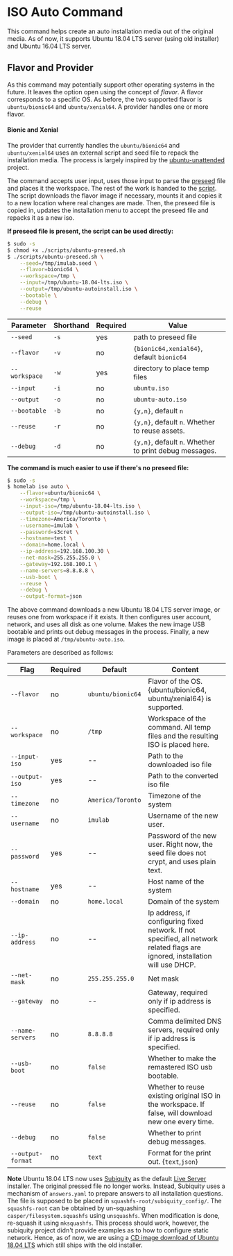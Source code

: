 # ISO Auto Command

This command helps create an auto installation media out of the original media. As of now, it supports
Ubuntu 18.04 LTS server (using old installer) and Ubuntu 16.04 LTS server.

## Flavor and Provider

As this command may potentially support other operating systems in the future. It leaves the option open using the 
concept of _flavor_. A flavor corresponds to a specific OS. As before, the two supported flavor is `ubuntu/bionic64` and
`ubuntu/xenial64`. A provider handles one or more flavor.

#### Bionic and Xenial

The provider that currently handles the `ubuntu/bionic64` and `ubuntu/xenial64`
uses an external script and seed file to repack the installation media. The process is largely inspired by the 
[ubuntu-unattended](https://github.com/netson/ubuntu-unattended) project.

The command accepts user input, uses those input to parse the [preseed](https://www.debian.org/releases/wheezy/example-preseed.txt) 
file and places it the workspace. The rest of the work is handed to the [script](https://github.com/imulab/homelab/blob/master/iso/auto/ubuntu/ubuntu-auto.sh). 
The script downloads the flavor image if necessary, mounts it and copies it to a new location where real changes are made. 
Then, the preseed file is copied in, updates the installation menu to accept the preseed file and repacks it as a new iso.

**If preseed file is present, the script can be used directly:**

```bash
$ sudo -s
$ chmod +x ./scripts/ubuntu-preseed.sh
$ ./scripts/ubuntu-preseed.sh \
    --seed=/tmp/imulab.seed \
    --flavor=bionic64 \
    --workspace=/tmp \
    --input=/tmp/ubuntu-18.04-lts.iso \
    --output=/tmp/ubuntu-autoinstall.iso \
    --bootable \
    --debug \
    --reuse
```

|Parameter|Shorthand|Required|Value|
|---|---|---|---|
|`--seed`|`-s`|yes|path to preseed file|
|`--flavor`|`-v`|no|`{bionic64,xenial64}`, default `bionic64`|
|`--workspace`|`-w`|yes|directory to place temp files|
|`--input`|`-i`|no|`ubuntu.iso`|
|`--output`|`-o`|no|`ubuntu-auto.iso`|
|`--bootable`|`-b`|no|`{y,n}`, default `n`|
|`--reuse`|`-r`|no|`{y,n}`, default `n`. Whether to reuse assets.|
|`--debug`|`-d`|no|`{y,n}`, default `n`. Whether to print debug messages.|

**The command is much easier to use if there's no preseed file:**

```bash
$ sudo -s
$ homelab iso auto \
    --flavor=ubuntu/bionic64 \
    --workspace=/tmp \
    --input-iso=/tmp/ubuntu-18.04-lts.iso \
    --output-iso=/tmp/ubuntu-autoinstall.iso \
    --timezone=America/Toronto \
    --username=imulab \
    --password=s3cret \
    --hostname=test \
    --domain=home.local \
    --ip-address=192.168.100.30 \
    --net-mask=255.255.255.0 \
    --gateway=192.168.100.1 \
    --name-servers=8.8.8.8 \
    --usb-boot \
    --reuse \
    --debug \
    --output-format=json
```

The above command downloads a new Ubuntu 18.04 LTS server image, or reuses one from workspace if it exists. It then configures
user account, network, and uses all disk as one volume. Makes the new image USB bootable and prints out debug messages in the
process. Finally, a new image is placed at `/tmp/ubuntu-auto.iso`.

Parameters are described as follows:

|Flag|Required|Default|Content|
|---|---|---|---|
|`--flavor`|no|`ubuntu/bionic64`|Flavor of the OS. {ubuntu/bionic64, ubuntu/xenial64} is supported.|
|`--workspace`|no|`/tmp`|Workspace of the command. All temp files and the resulting ISO is placed here.|
|`--input-iso`|yes|--|Path to the downloaded iso file|
|`--output-iso`|yes|--|Path to the converted iso file|
|`--timezone`|no|`America/Toronto`|Timezone of the system|
|`--username`|no|`imulab`|Username of the new user.|
|`--password`|yes|--|Password of the new user. Right now, the seed file does not crypt, and uses plain text.|
|`--hostname`|yes|--|Host name of the system|
|`--domain`|no|`home.local`|Domain of the system|
|`--ip-address`|no|--|Ip address, if configuring fixed network. If not specified, all network related flags are ignored, installation will use DHCP.|
|`--net-mask`|no|`255.255.255.0`|Net mask|
|`--gateway`|no|--|Gateway, required only if ip address is specified.|
|`--name-servers`|no|`8.8.8.8`|Comma delimited DNS servers, required only if ip address is specified.|
|`--usb-boot`|no|`false`|Whether to make the remastered ISO usb bootable.|
|`--reuse`|no|`false`|Whether to reuse existing original ISO in the workspace. If false, will download new one every time.|
|`--debug`|no|`false`|Whether to print debug messages.|
|`--output-format`|no|`text`|Format for the print out. {`text`,`json`}|

**Note** Ubuntu 18.04 LTS now uses [Subiquity](https://github.com/CanonicalLtd/subiquity) as the default 
[Live Server](http://releases.ubuntu.com/bionic/) installer. The original pressed file no longer works. Instead, Subiquity
uses a mechanism of `answers.yaml` to prepare answers to all installation questions. The file is supposed to be placed in
`squashfs-root/subiquity_config/`. The `squashfs-root` can be obtained by un-squashing `casper/filesystem.squashfs` using 
`unsquashfs`. When modification is done, re-squash it using `mksquashfs`. This process should work, however, the subiquity
project didn't provide examples as to how to configure static network. Hence, as of now, we are using a 
[CD image download of Ubuntu 18.04 LTS](http://cdimage.ubuntu.com/ubuntu/releases/18.04/release/ubuntu-18.04.1-server-amd64.iso) which still ships with the old installer. 